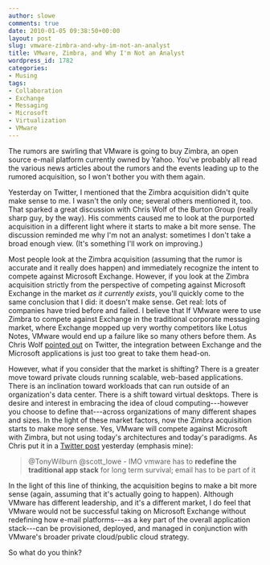 ```yaml
---
author: slowe
comments: true
date: 2010-01-05 09:38:50+00:00
layout: post
slug: vmware-zimbra-and-why-im-not-an-analyst
title: VMware, Zimbra, and Why I'm Not an Analyst
wordpress_id: 1782
categories:
- Musing
tags:
- Collaboration
- Exchange
- Messaging
- Microsoft
- Virtualization
- VMware
---
```


The rumors are swirling that VMware is going to buy Zimbra, an open source e-mail platform currently owned by Yahoo. You've probably all read the various news articles about the rumors and the events leading up to the rumored acquisition, so I won't bother you with them again.

Yesterday on Twitter, I mentioned that the Zimbra acquisition didn't quite make sense to me. I wasn't the only one; several others mentioned it, too. That sparked a great discussion with Chris Wolf of the Burton Group (really sharp guy, by the way). His comments caused me to look at the purported acquisition in a different light where it starts to make a bit more sense. The discussion reminded me why I'm not an analyst: sometimes I don't take a broad enough view. (It's something I'll work on improving.)

Most people look at the Zimbra acquisition (assuming that the rumor is accurate and it really does happen) and immediately recognize the intent to compete against Microsoft Exchange. However, if you look at the Zimbra acquisition strictly from the perspective of competing against Microsoft Exchange in the market _as it currently exists_, you'll quickly come to the same conclusion that I did: it doesn't make sense. Get real: lots of companies have tried before and failed. I believe that If VMware were to use Zimbra to compete against Exchange in the traditional corporate messaging market, where Exchange mopped up very worthy competitors like Lotus Notes, VMware would end up a failure like so many others before them. As Chris Wolf [pointed out](http://twitter.com/cswolf/status/7378279370) on Twitter, the integration between Exchange and the Microsoft applications is just too great to take them head-on.

However, what if you consider that the market is shifting? There is a greater move toward private clouds running scalable, web-based applications. There is an inclination toward workloads that can run outside of an organization's data center. There is a shift toward virtual desktops. There is desire and interest in embracing the idea of cloud computing---however you choose to define that---across organizations of many different shapes and sizes. In the light of these market factors, now the Zimbra acquisition starts to make more sense. Yes, VMware will compete against Microsoft with Zimbra, but not using today's architectures and today's paradigms. As Chris put it in a [Twitter post](http://twitter.com/cswolf/status/7379207232) yesterday (emphasis mine):

>@TonyWilburn @scott_lowe - IMO vmware has to **redefine the traditional app stack** for long term survival; email has to be part of it

In the light of this line of thinking, the acquisition begins to make a bit more sense (again, assuming that it's actually going to happen). Although VMware has different leadership, and it's a different market, I do feel that VMware would not be successful taking on Microsoft Exchange without redefining how e-mail platforms---as a key part of the overall application stack---can be provisioned, deployed, and managed in conjunction with VMware's broader private cloud/public cloud strategy.

So what do you think?
